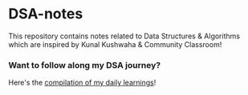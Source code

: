# DSA-notes
This repository contains notes related to Data Structures &amp; Algorithms which are inspired by Kunal Kushwaha & Community Classroom!

### Want to follow along my DSA journey?
Here's the [compilation of my daily learnings](https://murtuzaalisurti.github.io/DSA-tweets/)!
